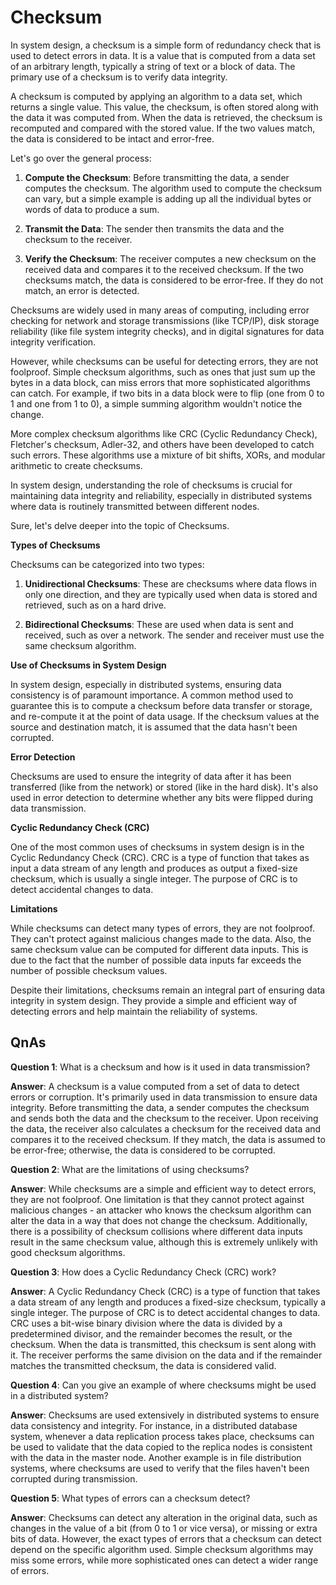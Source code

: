 # Checksum

In system design, a checksum is a simple form of redundancy check that is used to detect errors in data. It is a value that is computed from a data set of an arbitrary length, typically a string of text or a block of data. The primary use of a checksum is to verify data integrity.

A checksum is computed by applying an algorithm to a data set, which returns a single value. This value, the checksum, is often stored along with the data it was computed from. When the data is retrieved, the checksum is recomputed and compared with the stored value. If the two values match, the data is considered to be intact and error-free.

Let's go over the general process:

1. **Compute the Checksum**: Before transmitting the data, a sender computes the checksum. The algorithm used to compute the checksum can vary, but a simple example is adding up all the individual bytes or words of data to produce a sum.

2. **Transmit the Data**: The sender then transmits the data and the checksum to the receiver.

3. **Verify the Checksum**: The receiver computes a new checksum on the received data and compares it to the received checksum. If the two checksums match, the data is considered to be error-free. If they do not match, an error is detected.

Checksums are widely used in many areas of computing, including error checking for network and storage transmissions (like TCP/IP), disk storage reliability (like file system integrity checks), and in digital signatures for data integrity verification.

However, while checksums can be useful for detecting errors, they are not foolproof. Simple checksum algorithms, such as ones that just sum up the bytes in a data block, can miss errors that more sophisticated algorithms can catch. For example, if two bits in a data block were to flip (one from 0 to 1 and one from 1 to 0), a simple summing algorithm wouldn't notice the change. 

More complex checksum algorithms like CRC (Cyclic Redundancy Check), Fletcher's checksum, Adler-32, and others have been developed to catch such errors. These algorithms use a mixture of bit shifts, XORs, and modular arithmetic to create checksums.

In system design, understanding the role of checksums is crucial for maintaining data integrity and reliability, especially in distributed systems where data is routinely transmitted between different nodes.

Sure, let's delve deeper into the topic of Checksums.

**Types of Checksums**

Checksums can be categorized into two types:

1. **Unidirectional Checksums**: These are checksums where data flows in only one direction, and they are typically used when data is stored and retrieved, such as on a hard drive.

2. **Bidirectional Checksums**: These are used when data is sent and received, such as over a network. The sender and receiver must use the same checksum algorithm.

**Use of Checksums in System Design**

In system design, especially in distributed systems, ensuring data consistency is of paramount importance. A common method used to guarantee this is to compute a checksum before data transfer or storage, and re-compute it at the point of data usage. If the checksum values at the source and destination match, it is assumed that the data hasn't been corrupted.

**Error Detection**

Checksums are used to ensure the integrity of data after it has been transferred (like from the network) or stored (like in the hard disk). It's also used in error detection to determine whether any bits were flipped during data transmission.

**Cyclic Redundancy Check (CRC)**

One of the most common uses of checksums in system design is in the Cyclic Redundancy Check (CRC). CRC is a type of function that takes as input a data stream of any length and produces as output a fixed-size checksum, which is usually a single integer. The purpose of CRC is to detect accidental changes to data.

**Limitations**

While checksums can detect many types of errors, they are not foolproof. They can't protect against malicious changes made to the data. Also, the same checksum value can be computed for different data inputs. This is due to the fact that the number of possible data inputs far exceeds the number of possible checksum values.

Despite their limitations, checksums remain an integral part of ensuring data integrity in system design. They provide a simple and efficient way of detecting errors and help maintain the reliability of systems.

## QnAs

**Question 1**: What is a checksum and how is it used in data transmission?

**Answer**: A checksum is a value computed from a set of data to detect errors or corruption. It's primarily used in data transmission to ensure data integrity. Before transmitting the data, a sender computes the checksum and sends both the data and the checksum to the receiver. Upon receiving the data, the receiver also calculates a checksum for the received data and compares it to the received checksum. If they match, the data is assumed to be error-free; otherwise, the data is considered to be corrupted.

**Question 2**: What are the limitations of using checksums?

**Answer**: While checksums are a simple and efficient way to detect errors, they are not foolproof. One limitation is that they cannot protect against malicious changes - an attacker who knows the checksum algorithm can alter the data in a way that does not change the checksum. Additionally, there is a possibility of checksum collisions where different data inputs result in the same checksum value, although this is extremely unlikely with good checksum algorithms.

**Question 3**: How does a Cyclic Redundancy Check (CRC) work?

**Answer**: A Cyclic Redundancy Check (CRC) is a type of function that takes a data stream of any length and produces a fixed-size checksum, typically a single integer. The purpose of CRC is to detect accidental changes to data. CRC uses a bit-wise binary division where the data is divided by a predetermined divisor, and the remainder becomes the result, or the checksum. When the data is transmitted, this checksum is sent along with it. The receiver performs the same division on the data and if the remainder matches the transmitted checksum, the data is considered valid.

**Question 4**: Can you give an example of where checksums might be used in a distributed system?

**Answer**: Checksums are used extensively in distributed systems to ensure data consistency and integrity. For instance, in a distributed database system, whenever a data replication process takes place, checksums can be used to validate that the data copied to the replica nodes is consistent with the data in the master node. Another example is in file distribution systems, where checksums are used to verify that the files haven't been corrupted during transmission.

**Question 5**: What types of errors can a checksum detect?

**Answer**: Checksums can detect any alteration in the original data, such as changes in the value of a bit (from 0 to 1 or vice versa), or missing or extra bits of data. However, the exact types of errors that a checksum can detect depend on the specific algorithm used. Simple checksum algorithms may miss some errors, while more sophisticated ones can detect a wider range of errors.